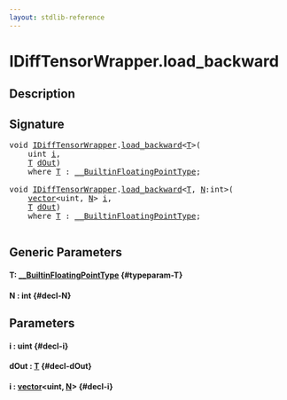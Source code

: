 ```yaml
---
layout: stdlib-reference
---
```


# IDiffTensorWrapper\.load\_backward

## Description





## Signature 

<pre>
<span class="code_keyword">void</span> <a href="/stdlib-reference/interfaces/idifftensorwrapper-015b/index" class="code_type">IDiffTensorWrapper</a>.<a href="/stdlib-reference/interfaces/idifftensorwrapper-015b/load_backward">load_backward</a>&lt;<a href="/stdlib-reference/interfaces/idifftensorwrapper-015b/load_backward#typeparam-T" class="code_type">T</a>&gt;(
    <span class="code_keyword">uint</span> <a href="/stdlib-reference/interfaces/idifftensorwrapper-015b/load_backward#decl-i" class="code_param">i</a>,
    <a href="/stdlib-reference/interfaces/idifftensorwrapper-015b/load_backward#typeparam-T" class="code_type">T</a> <a href="/stdlib-reference/interfaces/idifftensorwrapper-015b/load_backward#decl-dOut" class="code_param">dOut</a>)
    <span class='code_keyword'>where</span> <a href="/stdlib-reference/interfaces/idifftensorwrapper-015b/load_backward#typeparam-T" class="code_type">T</a> : <a href="/stdlib-reference/interfaces/0_builtinfloatingpointtype-029hm/index" class="code_type">__BuiltinFloatingPointType</a>;

<span class="code_keyword">void</span> <a href="/stdlib-reference/interfaces/idifftensorwrapper-015b/index" class="code_type">IDiffTensorWrapper</a>.<a href="/stdlib-reference/interfaces/idifftensorwrapper-015b/load_backward">load_backward</a>&lt;<a href="/stdlib-reference/interfaces/idifftensorwrapper-015b/load_backward#typeparam-T" class="code_type">T</a>, <a href="/stdlib-reference/interfaces/idifftensorwrapper-015b/load_backward#decl-N" class="code_var">N</a>:<span class="code_keyword">int</span>&gt;(
    <a href="/stdlib-reference/types/vector/index" class="code_type">vector</a>&lt;<span class="code_keyword">uint</span>, <a href="/stdlib-reference/interfaces/idifftensorwrapper-015b/load_backward#decl-N" class="code_var">N</a>&gt; <a href="/stdlib-reference/interfaces/idifftensorwrapper-015b/load_backward#decl-i" class="code_param">i</a>,
    <a href="/stdlib-reference/interfaces/idifftensorwrapper-015b/load_backward#typeparam-T" class="code_type">T</a> <a href="/stdlib-reference/interfaces/idifftensorwrapper-015b/load_backward#decl-dOut" class="code_param">dOut</a>)
    <span class='code_keyword'>where</span> <a href="/stdlib-reference/interfaces/idifftensorwrapper-015b/load_backward#typeparam-T" class="code_type">T</a> : <a href="/stdlib-reference/interfaces/0_builtinfloatingpointtype-029hm/index" class="code_type">__BuiltinFloatingPointType</a>;

</pre>

## Generic Parameters

#### T: [\_\_BuiltinFloatingPointType](/stdlib-reference/interfaces/0_builtinfloatingpointtype-029hm/index) {#typeparam-T}
#### N  : int {#decl-N}

## Parameters

#### i  : uint {#decl-i}
#### dOut  : [T](/stdlib-reference/interfaces/idifftensorwrapper-015b/load_backward#typeparam-T) {#decl-dOut}
#### i  : [vector](/stdlib-reference/types/vector/index)\<uint, [N](/stdlib-reference/types/vector/index#decl-N)\> {#decl-i}

